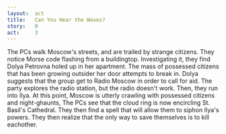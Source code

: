 ```yaml
---
layout:  act
title:   Can You Hear the Waves?
story:   0
act:     3
---
```


The PCs walk Moscow's streets, and are trailed by strange citizens.
They notice Morse code flashing from a buildingtop.
Investigating it, they find Dolya Petrovna holed up in her apartment.
The mass of possessed citizens that has been growing outsider her door attempts to break in.
Dolya suggests that the group get to Radio Moscow in order to call for aid.
The party explores the radio station, but the radio doesn't work.
Then, they run into Ilya.
At this point, Moscow is utterly crawling with possessed citizens and night-ghaunts,
The PCs see that the cloud ring is now encircling St. Basil's Cathedral.
They then find a spell that will allow them to siphon Ilya's powers.
They then realize that the only way to save themselves is to kill eachother.







